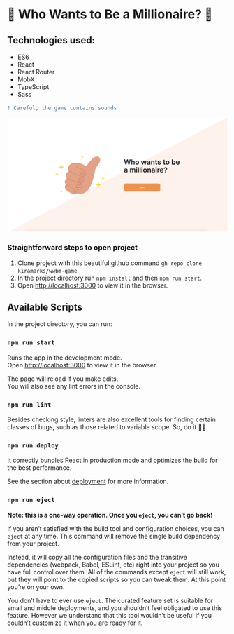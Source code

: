 # 💸 Who Wants to Be a Millionaire? 💸

## Technologies used:
* ES6
* React
* React Router
* MobX
* TypeScript
* Sass
```diff
! Сareful, the game contains sounds
```
![layout](img/preview.png)

### Straightforward steps to open project

1) Clone project with this beautiful github command ```gh repo clone kiramarks/wwbm-game```
2) In the project directory run ```npm install``` and then ```npm run start```.
3) Open [http://localhost:3000](http://localhost:3000) to view it in the browser.


## Available Scripts

In the project directory, you can run:

### `npm run start`

Runs the app in the development mode.<br />
Open [http://localhost:3000](http://localhost:3000) to view it in the browser.

The page will reload if you make edits.<br />
You will also see any lint errors in the console.

### `npm run lint`

Besides checking style, linters are also excellent tools for finding certain classes of bugs, such as those related to variable scope. 
So, do it ✌🏻.

### `npm run deploy`

It correctly bundles React in production mode and optimizes the build for the best performance.

See the section about [deployment](https://facebook.github.io/create-react-app/docs/deployment) for more information.

### `npm run eject`

**Note: this is a one-way operation. Once you `eject`, you can’t go back!**

If you aren’t satisfied with the build tool and configuration choices, you can `eject` at any time. This command will remove the single build dependency from your project.

Instead, it will copy all the configuration files and the transitive dependencies (webpack, Babel, ESLint, etc) right into your project so you have full control over them. All of the commands except `eject` will still work, but they will point to the copied scripts so you can tweak them. At this point you’re on your own.

You don’t have to ever use `eject`. The curated feature set is suitable for small and middle deployments, and you shouldn’t feel obligated to use this feature. However we understand that this tool wouldn’t be useful if you couldn’t customize it when you are ready for it.
